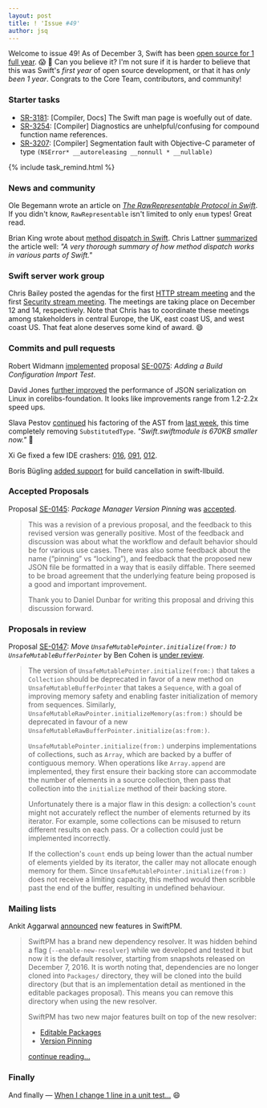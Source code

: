 ```yaml
---
layout: post
title: ! 'Issue #49'
author: jsq
---
```


Welcome to issue 49! As of December 3, Swift has been [open source for 1 full year](https://twitter.com/clattner_llvm/status/805076141157404672). 😱 🎂 Can you believe it? I'm not sure if it is harder to believe that this was Swift's *first year* of open source development, or that it has *only been 1 year*. Congrats to the Core Team, contributors, and community!

<!--excerpt-->

### Starter tasks

- [SR-3181](https://bugs.swift.org/browse/SR-3281): [Compiler, Docs] The Swift man page is woefully out of date.
- [SR-3254](https://bugs.swift.org/browse/SR-3254): [Compiler] Diagnostics are unhelpful/confusing for compound function name references.
- [SR-3207](https://bugs.swift.org/browse/SR-3207): [Compiler] Segmentation fault with Objective-C parameter of type `(NSError* __autoreleasing __nonnull * __nullable)`

{% include task_remind.html %}

### News and community

Ole Begemann wrote an article on [*The RawRepresentable Protocol in Swift*](https://oleb.net/blog/2016/11/rawrepresentable/). If you didn't know, `RawRepresentable` isn't limited to only `enum` types! Great read.

Brian King wrote about [method dispatch in Swift](https://www.raizlabs.com/dev/2016/12/swift-method-dispatch/). Chris Lattner [summarized](https://twitter.com/clattner_llvm/status/806564802290008064) the article well: *"A very thorough summary of how method dispatch works in various parts of Swift."*

### Swift server work group

Chris Bailey posted the agendas for the first [HTTP stream meeting](https://github.com/swift-server/work-group/pull/56) and the first [Security stream meeting](https://github.com/swift-server/work-group/pull/57). The meetings are taking place on December 12 and 14, respectively. Note that Chris has to coordinate these meetings among stakeholders in central Europe, the UK, east coast US, and west coast US. That feat alone deserves some kind of award. 😄

### Commits and pull requests

Robert Widmann [implemented](https://github.com/apple/swift/pull/5778) proposal [SE-0075](https://github.com/apple/swift-evolution/blob/master/proposals/0075-import-test.md): *Adding a Build Configuration Import Test*.

David Jones [further improved](https://github.com/apple/swift-corelibs-foundation/pull/723) the performance of JSON serialization on Linux in corelibs-foundation. It looks like improvements range from 1.2-2.2x speed ups.

Slava Pestov [continued](https://github.com/apple/swift/pull/6069) his factoring of the AST from [last week](/issue-48/), this time completely removing `SubstitutedType`. *"Swift.swiftmodule is 670KB smaller now."* 🎉

Xi Ge fixed a few IDE crashers: [016](https://github.com/apple/swift/pull/6079), [091](https://github.com/apple/swift/pull/6084), [012](https://github.com/apple/swift/pull/6077).

Boris Bügling [added support](https://github.com/apple/swift-llbuild/pull/42) for build cancellation in swift-llbuild.

### Accepted Proposals

Proposal [SE-0145](https://github.com/apple/swift-evolution/blob/master/proposals/0145-package-manager-version-pinning.md): *Package Manager Version Pinning* was [accepted](https://lists.swift.org/pipermail/swift-evolution-announce/2016-December/000302.html).

> This was a revision of a previous proposal, and the feedback to this revised version was generally positive. Most of the feedback and discussion was about what the workflow and default behavior should be for various use cases. There was also some feedback about the name (“pinning” vs “locking”), and feedback that the proposed new JSON file be formatted in a way that is easily diffable. There seemed to be broad agreement that the underlying feature being proposed is a good and important improvement.
>
> Thank you to Daniel Dunbar for writing this proposal and driving this discussion forward.

### Proposals in review

Proposal [SE-0147](https://github.com/apple/swift-evolution/blob/master/proposals/0147-move-unsafe-initialize-from.md): *Move `UnsafeMutablePointer.initialize(from:)` to `UnsafeMutableBufferPointer`* by Ben Cohen is [under review](https://lists.swift.org/pipermail/swift-evolution-announce/2016-December/000304.html).

> The version of `UnsafeMutablePointer.initialize(from:)` that takes a `Collection` should be deprecated in favor of a new method on `UnsafeMutableBufferPointer` that takes a `Sequence`, with a goal of improving memory safety and enabling faster initialization of memory from sequences. Similarly, `UnsafeMutableRawPointer.initializeMemory(as:from:)` should be deprecated in favour of a new `UnsafeMutableRawBufferPointer.initialize(as:from:)`.
>
> `UnsafeMutablePointer.initialize(from:)` underpins implementations of collections, such as `Array`, which are backed by a buffer of contiguous memory. When operations like `Array.append` are implemented, they first ensure their backing store can accommodate the number of elements in a source collection, then pass that collection into the `initialize` method of their backing store.
>
> Unfortunately there is a major flaw in this design: a collection's `count` might not accurately reflect the number of elements returned by its iterator. For example, some collections can be misused to return different results on each pass. Or a collection could just be implemented incorrectly.
>
> If the collection's `count` ends up being lower than the actual number of elements yielded by its iterator, the caller may not allocate enough memory for them. Since `UnsafeMutablePointer.initialize(from:)` does not receive a limiting capacity, this method would then scribble past the end of the buffer, resulting in undefined behaviour.

### Mailing lists

Ankit Aggarwal [announced](https://lists.swift.org/pipermail/swift-build-dev/Week-of-Mon-20161205/000780.html) new features in SwiftPM.

> SwiftPM has a brand new dependency resolver. It was hidden behind a flag (`--enable-new-resolver`) while we developed and tested it but now it is the default resolver, starting from snapshots released on December 7, 2016. It is worth noting that, dependencies are no longer cloned into `Packages/` directory, they will be cloned into the build directory (but that is an implementation detail as mentioned in the editable packages proposal). This means you can remove this directory when using the new resolver.
>
> SwiftPM has two new major features built on top of the new resolver:
>
> * [Editable Packages](https://github.com/apple/swift-package-manager/blob/master/Documentation/Usage.md#editable-packages)
> * [Version Pinning](https://github.com/apple/swift-package-manager/blob/master/Documentation/Usage.md#package-pinning)
>
> [continue reading...](https://lists.swift.org/pipermail/swift-build-dev/Week-of-Mon-20161205/000780.html)

### Finally

And finally &mdash; [When I change 1 line in a unit test...](https://twitter.com/ashfurrow/status/805849576603140096) 😄
